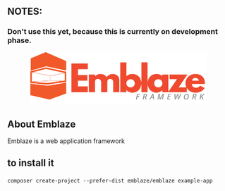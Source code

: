 ## NOTES: 
### Don't use this yet, because this is currently on development phase.

<p align="center"><a href="https://raw.githubusercontent.com/emblaze-framework/core/master/logo.png" target="_blank" title="Jeffrey Lucero is the creator of Emblaze Framework Logo!"><img src="https://raw.githubusercontent.com/emblaze-framework/core/master/logo.png" width="400"></a></p>

## About Emblaze

Emblaze is a web application framework

## to install it

`composer create-project --prefer-dist emblaze/emblaze example-app`
